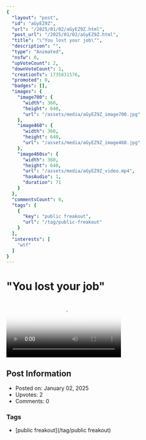 ```yaml
---
{
  "layout": "post",
  "id": "aGyEZ9Z",
  "url": "/2025/01/02/aGyEZ9Z.html",
  "post_url": "/2025/01/02/aGyEZ9Z.html",
  "title": "\"You lost your job\"",
  "description": "",
  "type": "Animated",
  "nsfw": 0,
  "upVoteCount": 2,
  "downVoteCount": 1,
  "creationTs": 1735831576,
  "promoted": 0,
  "badges": [],
  "images": {
    "image700": {
      "width": 360,
      "height": 640,
      "url": "/assets/media/aGyEZ9Z_image700.jpg"
    },
    "image460": {
      "width": 360,
      "height": 640,
      "url": "/assets/media/aGyEZ9Z_image460.jpg"
    },
    "image460sv": {
      "width": 360,
      "height": 640,
      "url": "/assets/media/aGyEZ9Z_video.mp4",
      "hasAudio": 1,
      "duration": 71
    }
  },
  "commentsCount": 0,
  "tags": [
    {
      "key": "public freakout",
      "url": "/tag/public-freakout"
    }
  ],
  "interests": [
    "wtf"
  ]
}
---
```


# "You lost your job"

<video controls playsinline loop poster="/assets/media/aGyEZ9Z_image460.jpg">
  <source src="/assets/media/aGyEZ9Z_video.mp4" type="video/mp4">
  Your browser does not support the video tag.
</video>

## Post Information

- Posted on: January 02, 2025
- Upvotes: 2
- Comments: 0

### Tags

- [public freakout](/tag/public freakout)
